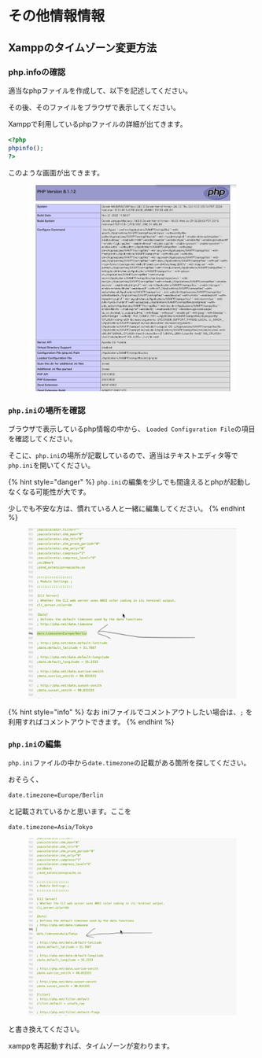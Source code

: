 # その他情報情報

## Xamppのタイムゾーン変更方法

### php.infoの確認

適当なphpファイルを作成して、以下を記述してください。

その後、そのファイルをブラウザで表示してください。

&#x20;Xamppで利用しているphpファイルの詳細が出てきます。

```php
<?php
phpinfo();
?>
```

このような画面が出てきます。

<figure><img src="../.gitbook/assets/php_ini_screen.png" alt=""><figcaption></figcaption></figure>



### `php.ini`の場所を確認

ブラウザで表示しているphp情報の中から、 `Loaded Configuration File`の項目を確認してください。&#x20;

そこに、`php.ini`の場所が記載しているので、適当はテキストエディタ等で`php.ini`を開いてください。

{% hint style="danger" %}
`php.ini`の編集を少しでも間違えるとphpが起動しなくなる可能性が大です。

&#x20;少しでも不安な方は、慣れている人と一緒に編集してください。
{% endhint %}

<figure><img src="../.gitbook/assets/where_timezone.png" alt=""><figcaption></figcaption></figure>

{% hint style="info" %}
なお iniファイルでコメントアウトしたい場合は、`;` を利用すればコメントアウトできます。
{% endhint %}

### `php.ini`の編集

`php.ini`ファイルの中から`date.timezone`の記載がある箇所を探してください。

おそらく、

```bash
date.timezone=Europe/Berlin
```

と記載されているかと思います。ここを

```bash
date.timezone=Asia/Tokyo
```



<figure><img src="../.gitbook/assets/rewrite_timezone.png" alt=""><figcaption></figcaption></figure>

と書き換えてください。

xamppを再起動すれば、タイムゾーンが変わります。
